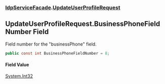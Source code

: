 ### [IdpServiceFacade](../index.md 'IdpServiceFacade').[UpdateUserProfileRequest](index.md 'IdpServiceFacade\.UpdateUserProfileRequest')

## UpdateUserProfileRequest\.BusinessPhoneFieldNumber Field

Field number for the "businessPhone" field\.

```csharp
public const int BusinessPhoneFieldNumber = 8;
```

#### Field Value
[System\.Int32](https://learn.microsoft.com/en-us/dotnet/api/system.int32 'System\.Int32')